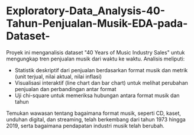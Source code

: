 # Exploratory-Data_Analysis-40-Tahun-Penjualan-Musik-EDA-pada-Dataset-
Proyek ini menganalisis dataset "40 Years of Music Industry Sales" untuk mengungkap tren penjualan musik dari waktu ke waktu. Analisis meliputi:

- Statistik deskriptif dari penjualan berdasarkan format musik dan metrik (unit terjual, nilai aktual, nilai inflasi)
- Visualisasi interaktif (line chart dan bar chart) untuk melihat perubahan penjualan dan perbandingan antar format
- Uji chi-square untuk memeriksa hubungan antara format musik dan tahun

Temukan wawasan tentang bagaimana format musik, seperti CD, kaset, unduhan digital, dan streaming, telah berkembang dari tahun 1973 hingga 2019, serta bagaimana pendapatan industri musik telah berubah.
